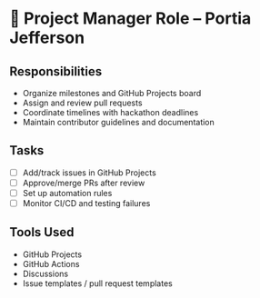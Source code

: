 # 🧭 Project Manager Role – Portia Jefferson

## Responsibilities
- Organize milestones and GitHub Projects board
- Assign and review pull requests
- Coordinate timelines with hackathon deadlines
- Maintain contributor guidelines and documentation

## Tasks
- [ ] Add/track issues in GitHub Projects
- [ ] Approve/merge PRs after review
- [ ] Set up automation rules
- [ ] Monitor CI/CD and testing failures

## Tools Used
- GitHub Projects
- GitHub Actions
- Discussions
- Issue templates / pull request templates
